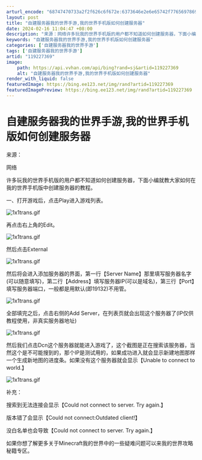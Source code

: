 ```yaml
---
arturl_encode: "68747470733a2f2f626c6f672e:6373646e2e6e65742f77656978696e5f32383732303537332f:61727469636c652f64657461696c732f313139323237333639"
layout: post
title: "自建服务器我的世界手游,我的世界手机版如何创建服务器"
date: 2024-02-16 11:04:47 +08:00
description: "来源：网络许多玩我的世界手机版的用户都不知道如何创建服务器，下面小编就教大家"
keywords: "自建服务器我的世界手游,我的世界手机版如何创建服务器"
categories: ['自建服务器我的世界手游']
tags: ['自建服务器我的世界手游']
artid: "119227369"
image:
    path: https://api.vvhan.com/api/bing?rand=sj&artid=119227369
    alt: "自建服务器我的世界手游,我的世界手机版如何创建服务器"
render_with_liquid: false
featuredImage: https://bing.ee123.net/img/rand?artid=119227369
featuredImagePreview: https://bing.ee123.net/img/rand?artid=119227369
---
```


# 自建服务器我的世界手游,我的世界手机版如何创建服务器

来源：

网络

许多玩我的世界手机版的用户都不知道如何创建服务器，下面小编就教大家如何在我的世界手机版中创建服务器的教程。

一、打开游戏后，点击Play进入游戏列表。

![1x1trans.gif](https://img1.secretmine.net/wp-content/uploads/trans/1x1trans.gif)

再点击右上角的Edit。

![1x1trans.gif](https://img1.secretmine.net/wp-content/uploads/trans/1x1trans.gif)

然后点击External

![1x1trans.gif](https://img1.secretmine.net/wp-content/uploads/trans/1x1trans.gif)

然后将会进入添加服务器的界面，第一行【Server Name】那里填写服务器名字(可以随意填写)，第二行【Address】填写服务器IP(可以是域名)，第三行【Port】填写服务器端口，一般都是用默认(即19132)不用管。

![1x1trans.gif](https://img1.secretmine.net/wp-content/uploads/trans/1x1trans.gif)

全部填完之后，点击右侧的Add Server，在列表页就会出现这个服务器了(IP仅供教程使用，非真实服务器地址)

![1x1trans.gif](https://img1.secretmine.net/wp-content/uploads/trans/1x1trans.gif)

然后我们点击Dcn这个服务器就能进入游戏了，这个截图是正在搜索该服务器，当然这个是不可能搜到的，那个IP是测试用的，如果成功进入就会显示新建地图那样一个生成新地图的进度条。如果没有这个服务器就会显示【Unable to connect to world.】

![1x1trans.gif](https://img1.secretmine.net/wp-content/uploads/trans/1x1trans.gif)

补充：

搜索到无法连接会显示【Could not connect to server. Try again.】

版本错了会显示【Could not connect:Outdated client!】

没白名单也会导致【Could not connect to server. Try again.】

如果你想了解更多关于Minecraft我的世界中的一些疑难问题可以来我的世界攻略秘籍专区。